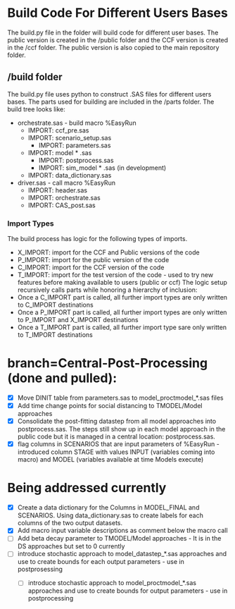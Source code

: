 # Build Code For Different Users Bases
The build.py file in the folder will build code for different user bases.  The public version is created in the /public folder and the CCF version is created in the /ccf folder.  The public version is also copied to the main repository folder.

## /build folder
The build.py file uses python to construct .SAS files for different users bases.  The parts used for building are included in the /parts folder.  The build tree looks like:
- orchestrate.sas - build macro %EasyRun
    - IMPORT: ccf_pre.sas
    - IMPORT: scenario_setup.sas
        - IMPORT: parameters.sas
    - IMPORT: model * .sas
        - IMPORT: postprocess.sas
        - IMPORT: sim_model * .sas (in development)
    - IMPORT: data_dictionary.sas
- driver.sas - call macro %EasyRun
    - IMPORT: header.sas
    - IMPORT: orchestrate.sas
    - IMPORT: CAS_post.sas

### Import Types
The build process has logic for the following types of imports.  
- X_IMPORT: import for the CCF and Public versions of the code
- P_IMPORT: import for the public version of the code
- C_IMPORT: import for the CCF version of the code
- T_IMPORT: import for the test version of the code - used to try new features before making available to users (public or ccf)
The logic setup recursively calls parts while honoring a hierarchy of inclusion: 
- Once a C_IMPORT part is called, all further import types are only written to C_IMPORT destinations
- Once a P_IMPORT part is called, all further import types are only written to P_IMPORT and X_IMPORT destinations
- Once a T_IMPORT part is called, all further import type sare only written to T_IMPORT destinations

# branch=Central-Post-Processing (done and pulled):
- [x] Move DINIT table from parameters.sas to model_proctmodel_*.sas files
- [x] Add time change points for social distancing to TMODEL/Model approaches
- [x] Consolidate the post-fitting datastep from all model approaches into postprocess.sas.  The steps still show up in each model approach in the public code but it is managed in a central location: postprocess.sas.
- [x] flag columns in SCENARIOS that are input parameters of %EasyRun - introduced column STAGE with values INPUT (variables coming into macro) and MODEL (variables available at time Models execute)

# Being addressed currently
- [x] Create a data dictionary for the Columns in MODEL_FINAL and SCENARIOS.  Using data_dictionary.sas to create labels for each columns of the two output datasets.
- [x] Add macro input variable descriptions as comment below the macro call
- [ ] Add beta decay parameter to TMODEL/Model approaches - It is in the DS approaches but set to 0 currently
- [ ] introduce stochastic approach to model_datastep_*.sas approaches and use to create bounds for each output parameters - use in postprosessing
    - [ ] introduce stochastic approach to model_proctmodel_*.sas approaches and use to create bounds for output parameters - use in postprocessing




